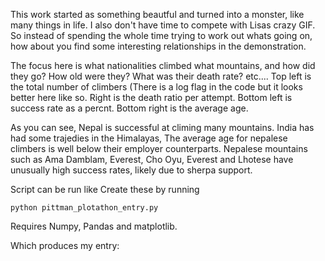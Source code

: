 This work started as something beautful and turned into a monster, like many things in life. I also don't have time to compete with Lisas crazy GIF.
So instead of spending the whole time trying to work out whats going on, how about you find some interesting relationships in the demonstration.

The focus here is what nationalities climbed what mountains, and how did they go? How old were they? What was their death rate? etc....
Top left is the total number of climbers (There is a log flag in the code but it looks better here like so. Right is the death ratio per attempt. Bottom left is success rate as a percnt. Bottom right is the average age. 

As you can see, Nepal is successful at climing many mountains. India has had some trajedies in the Himalayas, The average age for nepalese climbers is well below their employer counterparts. Nepalese mountains such as Ama Damblam, Everest, Cho Oyu, Everest and Lhotese have unusually high success rates, likely due to sherpa support. 


Script can be run like
Create these by running

```python pittman_plotathon_entry.py```

Requires Numpy, Pandas and matplotlib. 

Which produces my entry:

```![PittmanHimalyanEntry](https://github.com/nicpittman/pittman_plotathon_entry/blob/main/PittmanHimalyanEntry.png)

